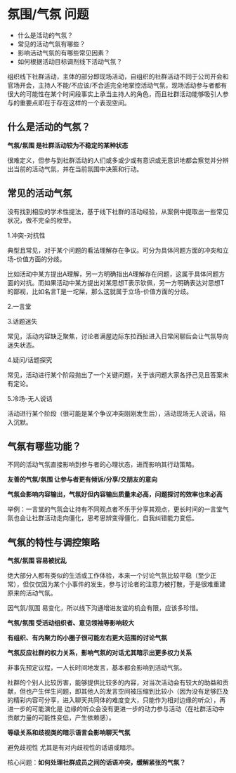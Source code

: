 # 氛围/气氛 问题

* 什么是活动的气氛？
* 常见的活动气氛有哪些？
* 影响活动气氛的有哪些常见因素？
* 如何根据活动目标调剂线下活动气氛？

组织线下社群活动，主体的部分即现场活动，自组织的社群活动不同于公司开会和官场开会，主持人不能/不应该/不合适完全地掌控活动气氛，现场活动参与者都有很大的可能性在某个时间段事实上承当主持人的角色，而且社群活动能够吸引人参与的重要点即在于存在这样的一个表现空间。

## 什么是活动的气氛？

**气氛/氛围 是社群活动较为不稳定的某种状态**

很难定义，但参与到社群活动的人们或多或少或有意识或无意识地都会察觉并分辨出当前的活动气氛，并在当前氛围中决策和行动。

## 常见的活动气氛

没有找到相应的学术性提法，基于线下社群的活动经验，从案例中提取出一些常见状况，做不完全的枚举。

1.冲突-对抗性

典型且常见，对于某个问题的看法理解存在争议。可分为具体问题方面的冲突和立场-价值方面的分歧。

比如活动中某方提出A理解，另一方明确指出A理解存在问题，这属于具体问题方面的对抗。而如果活动中某方提出对某思想T表示钦佩，另一方明确表达对思想T的鄙视，比如名言T是一坨屎，那么这就属于立场-价值方面的分歧。

2.一言堂

3.话题迷失

常见，活动内容缺乏聚焦，讨论者满屋边际东拉西扯进入日常闲聊后会让气氛导向迷失状态。

4.疑问/话题探究

常见，活动进行某个阶段抛出了一个关键问题，关于该问题大家各抒己见且答案未有定论。

5.冷场-无人说话

活动进行某个阶段（很可能是某个争议冲突刚刚发生后），活动现场无人说话，陷入沉默。

## 气氛有哪些功能？

不同的活动气氛直接影响到参与者的心理状态，进而影响其行动策略。

**友善的气氛/氛围 让参与者更有倾诉/分享/交朋友的意向**

**气氛会影响内容输出，气氛好但内容输出质量未必高，问题探讨的效率也未必高**

举例：一言堂的气氛会让持有不同观点者不乐于分享其观点，更长时间的一言堂气氛也会让社群活动走向僵化，思考思辨变得僵化，自我纠错能力变低。

## 气氛的特性与调控策略

**气氛/氛围 容易被扰乱**

绝大部分人都有类似的生活或工作体验，本来一个讨论气氛比较平稳（至少正常），但仅仅因为某个小事件的发生，参与讨论者的注意力被打散，于是很难重建原来的活动气氛。

因气氛/氛围 易变化，所以线下沟通增进友谊的机会有限，应该多珍惜。

**气氛/氛围 受活动组织者、意见领袖等影响较大**

**有组织、有内聚力的小圈子很可能左右更大范围的讨论气氛**

**气氛反应社群的权力关系，影响气氛的对话尤其暗示出更多权力关系**

非事先预定议程，一人长时间地发言，基本都会影响到活动气氛。

社群的个别人比较厉害，能够提供比较多的内容，对当次活动会有较大的助益和贡献，但也产生伴生问题，即其他人的发言空间被压缩到比较小（因为没有足够匹及的精彩内容可分享，进入聊天共同体的难度变大，只能作为相对边缘的听众），再进一步的可能演化是 边缘的听众会没有更进一步的动力参与活动（在社群活动中贡献力量的可能性变低，产生依赖感）。

**等级关系和歧视类的暗示语言会影响聊天气氛**

避免歧视性 尤其是有对内歧视性的话语或暗示。

核心问题：**如何处理社群成员之间的话语冲突，缓解紧张的气氛？**

